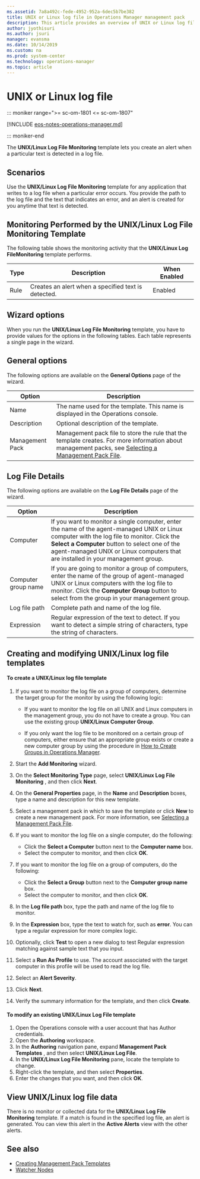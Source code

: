 ```yaml
---
ms.assetid: 7a8a492c-fede-4952-952a-6dec5b7be382
title: UNIX or Linux log file in Operations Manager management pack
description: This article provides an overview of UNIX or Linux log file
author: jyothisuri
ms.author: jsuri
manager: evansma
ms.date: 10/14/2019
ms.custom: na
ms.prod: system-center
ms.technology: operations-manager
ms.topic: article
---
```


# UNIX or Linux log file

::: moniker range=">= sc-om-1801 <= sc-om-1807"

[!INCLUDE [eos-notes-operations-manager.md](../includes/eos-notes-operations-manager.md)]

::: moniker-end

The  **UNIX/Linux Log File Monitoring**  template lets you create an alert when a particular text is detected in a log file.

## Scenarios

Use the  **UNIX/Linux Log File Monitoring**  template for any application that writes to a log file when a particular error occurs. You provide the path to the log file and the text that indicates an error, and an alert is created for you anytime that text is detected.

## Monitoring Performed by the UNIX/Linux Log File Monitoring Template

The following table shows the monitoring activity that the  **UNIX/Linux Log FileMonitoring** template performs.

| Type | Description | When Enabled |
| --- | --- | --- |
| Rule | Creates an alert when a specified text is detected. | Enabled |

## Wizard options

When you run the  **UNIX/Linux Log File Monitoring**  template, you have to provide values for the options in the following tables. Each table represents a single page in the wizard.

## General options

The following options are available on the  **General Options**  page of the wizard.

| Option | Description |
| --- | --- |
| Name | The name used for the template. This name is displayed in the Operations console. |
| Description | Optional description of the template. |
| Management Pack | Management pack file to store the rule that the template creates. For more information about management packs, see [Selecting a Management Pack File](select-management-pack-file.md). |

## Log File Details

The following options are available on the  **Log File Details**  page of the wizard.

| Option | Description |
| --- | --- |
| Computer | If you want to monitor a single computer, enter the name of the agent-managed UNIX or Linux computer with the log file to monitor. Click the  **Select a Computer**  button to select one of the agent-managed UNIX or Linux computers that are installed in your management group. |
| Computer group name | If you are going to monitor a group of computers, enter the name of the group of agent-managed UNIX or Linux computers with the log file to monitor. Click the  **Computer Group** button to select from the group in your management group. |
| Log file path | Complete path and name of the log file. |
| Expression | Regular expression of the text to detect. If you want to detect a simple string of characters, type the string of characters. |

## Creating and modifying UNIX/Linux log file templates

#### To create a UNIX/Linux log file template

1. If you want to monitor the log file on a group of computers, determine the target group for the monitor by using the following logic:

   - If you want to monitor the log file on all UNIX and Linux computers in the management group, you do not have to create a group. You can use the existing group **UNIX/Linux Computer Group**.

   - If you only want the log file to be monitored on a certain group of computers, either ensure that an appropriate group exists or create a new computer group by using the procedure in [How to Create Groups in Operations Manager](/previous-versions/system-center/system-center-2012-R2/hh298605(v=sc.12)).

2. Start the  **Add Monitoring**  wizard.
3. On the  **Select Monitoring Type**  page, select  **UNIX/Linux Log File Monitoring** , and then click  **Next**.
4. On the  **General Properties**  page, in the  **Name**  and  **Description**  boxes, type a name and description for this new template.
5. Select a management pack in which to save the template or click  **New**  to create a new management pack. For more information, see [Selecting a Management Pack File](select-management-pack-file.md).
6. If you want to monitor the log file on a single computer, do the following:
   - Click the  **Select a Computer**  button next to the  **Computer name**  box.
   - Select the computer to monitor, and then click  **OK**.
7. If you want to monitor the log file on a group of computers, do the following:
   - Click the  **Select a Group**  button next to the  **Computer group name**  box.
   - Select the computer to monitor, and then click  **OK**.
8. In the  **Log file path**  box, type the path and name of the log file to monitor.
9. In the  **Expression**  box, type the text to watch for, such as  **error**. You can type a regular expression for more complex logic.
10. Optionally, click  **Test**  to open a new dialog to test Regular expression matching against sample text that you input.
11. Select a  **Run As Profile**  to use. The account associated with the target computer in this profile will be used to read the log file.
12. Select an  **Alert Severity**.
13. Click  **Next**.
14. Verify the summary information for the template, and then click  **Create**.

#### To modify an existing UNIX/Linux Log File template

1. Open the Operations console with a user account that has Author credentials.
2. Open the  **Authoring**  workspace.
3. In the  **Authoring**  navigation pane, expand  **Management Pack Templates** , and then select  **UNIX/Linux Log File**.
4. In the  **UNIX/Linux Log File Monitoring**  pane, locate the template to change.
5. Right-click the template, and then select  **Properties**.
6. Enter the changes that you want, and then click  **OK**.

## View UNIX/Linux log file data

There is no monitor or collected data for the  **UNIX/Linux Log File Monitoring**  template. If a match is found in the specified log file, an alert is generated. You can view this alert in the  **Active Alerts** view with the other alerts.

## See also

- [Creating Management Pack Templates](/previous-versions/system-center/system-center-2012-R2/hh563869%28v%3dsc.12%29)
- [Watcher Nodes](/previous-versions/system-center/system-center-2012-R2/hh457584%28v%3dsc.12%29)